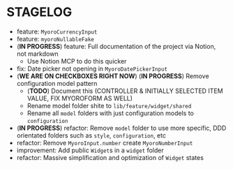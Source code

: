 # STAGELOG

- feature: `MyoroCurrencyInput`
- feature: `myoroNullableFake`
- (**IN PROGRESS**) feature: Full documentation of the project via Notion, not markdown
  - Use Notion MCP to do this quicker
- fix: Date picker not opening in `MyoroDatePickerInput`
- (**WE ARE ON CHECKBOXES RIGHT NOW**) (**IN PROGRESS**) Remove configuration model pattern
  - (**TODO**) Document this (CONTROLLER & INITIALLY SELECTED ITEM VALUE, FIX MYOROFORM AS WELL)
  - Rename model folder shite to `lib/feature/widget/shared`
  - Rename all `model` folders with just configuration models to `configuration`
- (**IN PROGRESS**) refactor: Remove `model` folder to use more specific, DDD orientated folders such as `style`, `configuration`, etc
- refactor: Remove `MyoroInput.number` create `MyoroNumberInput`
- improvement: Add public `Widget`s in a `widget` folder
- refactor: Massive simplification and optimization of `Widget` states
